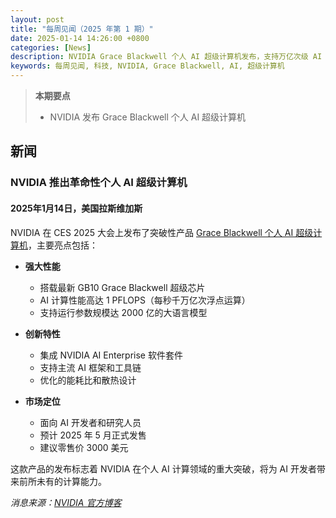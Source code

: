 ```yaml
---
layout: post
title: "每周见闻（2025 年第 1 期）"
date: 2025-01-14 14:26:00 +0800
categories: [News]
description: NVIDIA Grace Blackwell 个人 AI 超级计算机发布，支持万亿次级 AI 计算性能
keywords: 每周见闻, 科技, NVIDIA, Grace Blackwell, AI, 超级计算机
---
```


> **本期要点**
>
> - NVIDIA 发布 Grace Blackwell 个人 AI 超级计算机

## 新闻

### NVIDIA 推出革命性个人 AI 超级计算机

#### 2025年1月14日，美国拉斯维加斯

NVIDIA 在 CES 2025 大会上发布了突破性产品 [Grace Blackwell 个人 AI 超级计算机](https://blogs.nvidia.cn/blog/nvidia-puts-grace-blackwell-on-every-desk-and-at-every-ai-developers-fingertips/)，主要亮点包括：

- **强大性能**
  - 搭载最新 GB10 Grace Blackwell 超级芯片
  - AI 计算性能高达 1 PFLOPS（每秒千万亿次浮点运算）
  - 支持运行参数规模达 2000 亿的大语言模型

- **创新特性**
  - 集成 NVIDIA AI Enterprise 软件套件
  - 支持主流 AI 框架和工具链
  - 优化的能耗比和散热设计

- **市场定位**
  - 面向 AI 开发者和研究人员
  - 预计 2025 年 5 月正式发售
  - 建议零售价 3000 美元

这款产品的发布标志着 NVIDIA 在个人 AI 计算领域的重大突破，将为 AI 开发者带来前所未有的计算能力。

*消息来源：[NVIDIA 官方博客](https://blogs.nvidia.cn/blog/nvidia-puts-grace-blackwell-on-every-desk-and-at-every-ai-developers-fingertips/)*
